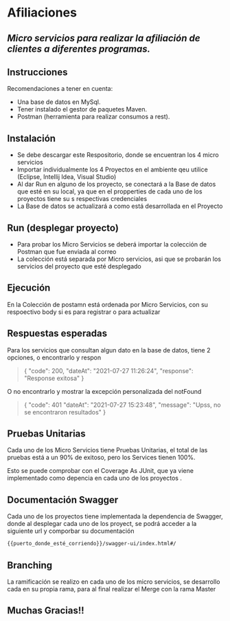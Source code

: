 # Afiliaciones 
## _Micro servicios para realizar la afiliación de clientes a diferentes programas._

## Instrucciones
Recomendaciones a tener en cuenta:
- Una base de datos en MySql.
- Tener instalado el gestor de paquetes Maven.
- Postman (herramienta para realizar consumos a rest).

## Instalación

- Se debe descargar este Respositorio, donde se encuentran los 4 micro servicios
- Importar individualmente los 4 Proyectos en el ambiente qeu utilice (Eclipse, Intellij Idea, Visual Studio)
- Al dar Run en alguno de los proyecto, se conectará a la Base de datos que esté en su local, ya que en el propperties de cada uno de los proyectos tiene su s respectivas credenciales
- La Base de datos se actualizará a como está desarrollada en el Proyecto

## Run (desplegar proyecto)

- Para probar los Micro Servicios se deberá importar la colección de Postman que fue enviada al correo
- La colección está separada por Micro servicios, asi que se probarán los servicios del proyecto que esté desplegado

## Ejecución
En la Colección de postamn está ordenada por Micro Servicios, con su respoectivo body si es para registrar o para actualizar

## Respuestas esperadas
Para los servicios que consultan algun dato en la base de datos, tiene 2 opciones, o encontrarlo y respon
> {
>    "code": 200,
>    "dateAt": "2021-07-27 11:26:24",
>    "response": "Response exitosa"
>}

O no encontrarlo y mostrar la excepción personalizada del notFound
> {
>    "code": 401
>    "dateAt": "2021-07-27 15:23:48",
>    "message": "Upss, no se encontraron resultados"
> }

## Pruebas Unitarias

Cada uno de los Micro Servicios tiene Pruebas Unitarias, el total de las pruebas está a un 90% de exitoso, pero los Services tienen 100%.

Esto se puede comprobar con el Coverage As JUnit, que ya viene implementado como depencia en cada uno de los proyectos .

## Documentación Swagger
Cada uno de los proyectos tiene implementada la dependencia de Swagger, donde al desplegar cada uno de los proyect, se podrá acceder a la siguiente url y comporbar su documentación
```sh
{{puerto_donde_esté_corriendo}}/swagger-ui/index.html#/
```
## Branching
La ramificación se realizo en cada uno de los micro servicios, se desarrollo cada en su propia rama, para al final realizar el Merge con la rama Master

## Muchas Gracias!! 
